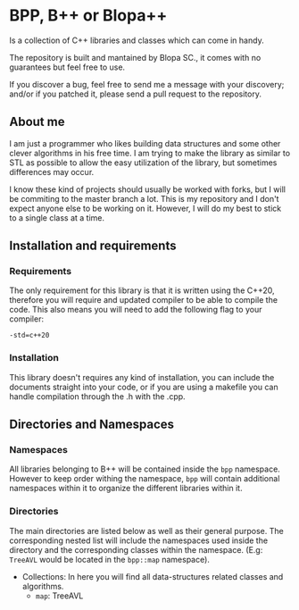 # BPP, B++ or Blopa++

Is a collection of C++ libraries and classes which can come in handy.

The repository is built and mantained by Blopa SC., it comes with no guarantees but feel free to use.

If you discover a bug, feel free to send me a message with your discovery; and/or if you patched it, please send a pull request to the repository.

## About me

I am just a programmer who likes building data structures and some other clever algorithms in his free time. I am trying to make the library as similar to STL as possible to allow the easy utilization of the library, but sometimes differences may occur.

I know these kind of projects should usually be worked with forks, but I will be commiting to the master branch a lot. This is my repository and I don't expect anyone else to be working on it. However, I will do my best to stick to a single class at a time.

## Installation and requirements

### Requirements

The only requirement for this library is that it is written using the C++20, therefore you will require and updated compiler to be able to compile the code. This also means you will need to add the following flag to your compiler:

~~~
-std=c++20
~~~

### Installation

This library doesn't requires any kind of installation, you can include the documents straight into your code, or if you are using a makefile you can handle compilation through the .h with the .cpp.

## Directories and Namespaces

### Namespaces

All libraries belonging to B++ will be contained inside the `bpp` namespace. However to keep order withing the namespace, `bpp` will contain additional namespaces within it to organize the different libraries within it.

### Directories

The main directories are listed below as well as their general purpose. The corresponding nested list will include the namespaces used inside the directory and the corresponding classes within the namespace. (E.g: `TreeAVL` would be located in the `bpp::map` namespace).

- Collections: In here you will find all data-structures related classes and algorithms.
	- `map`: TreeAVL

